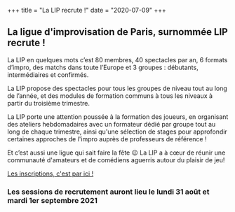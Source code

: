 +++
title = "La LIP recrute !"
date = "2020-07-09"
+++

## La ligue d'improvisation de Paris, surnommée LIP recrute ! 

La LIP en quelques mots c’est 80 membres, 40 spectacles par an, 6 formats d’impro, des matchs dans toute l’Europe et 3 groupes : débutants, intermédiaires et confirmés.

La LIP propose des spectacles pour tous les groupes de niveau tout au long de l’année, et des modules de formation communs à tous les niveaux à partir du troisième trimestre.

La LIP porte une attention poussée à la formation des joueurs, en organisant des ateliers hebdomadaires avec un formateur dédié par groupe tout au long de chaque trimestre, ainsi qu'une sélection de stages pour approfondir certaines approches de l'impro auprès de professeurs de référence !

Et c’est aussi une ligue qui sait faire la fête 😉 La LIP a à cœur de réunir une communauté d'amateurs et de comédiens aguerris autour du plaisir de jeu!

[Les inscriptions, c'est par ici !](https://www.improparis.com/inscription/)

### Les sessions de recrutement auront lieu le lundi 31 août et mardi 1er septembre 2021
